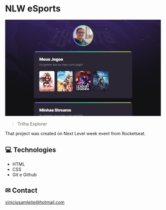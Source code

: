 # NLW eSports

![preview website](./Imagens/preview%20website.png)

> Trilha Explorer

That project was created on Next Level week event from Rocketseat.

## 💻 Technologies

- HTML
- CSS
- Git e Github

## ✉ Contact

viniciusamleite@hotmail.com
